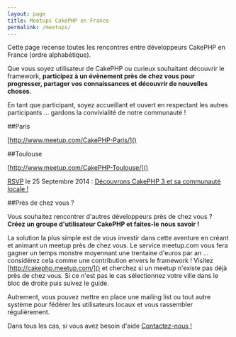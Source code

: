 ```yaml
---
layout: page
title: Meetups CakePHP en France
permalink: /meetups/
---
```


Cette page recense toutes les rencontres entre développeurs CakePHP en France  (ordre alphabétique).

Que vous soyez utilisateur de CakePHP ou curieux souhaitant découvrir le framework, **participez à un évènement près de chez vous pour progresser, partager vos connaissances et découvrir de nouvelles choses.**

En tant que participant, soyez accueillant et ouvert en respectant les autres participants ... gardons la convivialité de notre communauté !

##Paris

[http://www.meetup.com/CakePHP-Paris/]()

##Toulouse

[http://www.meetup.com/CakePHP-Toulouse/]()

<a href="http://www.meetup.com/CakePHP-Toulouse/events/204531632/" data-event="204531632" class="mu-rsvp-btn">RSVP</a>
le 25 Septembre 2014 : [Découvrons CakePHP 3 et sa communauté locale !](http://www.meetup.com/CakePHP-Toulouse/events/204531632/)

##Près de chez vous ?

Vous souhaitez rencontrer d'autres développeurs près de chez vous ? **Créez un groupe d'utilisateur CakePHP et faites-le nous savoir !**

La solution la plus simple est de vous investir dans cette aventure en créant et animant un meetup près de chez vous. Le service meetup.com vous fera gagner un temps monstre moyennant une trentaine d'euros par an ... considérez cela comme une contribution envers le framework !
Visitez [http://cakephp.meetup.com/]() et cherchez si un meetup n'existe pas déjà près de chez vous. Si ce n'est pas le cas sélectionnez votre ville dans le bloc de droite puis suivez le guide.

Autrement, vous pouvez mettre en place une mailing list ou tout autre système pour fédérer les utilisateurs locaux et vous rassembler régulièrement.

Dans tous les cas, si vous avez besoin d'aide [Contactez-nous !](mailto:contact@cakephp-fr.org)

<script>!function(d,s,id){var js,fjs=d.getElementsByTagName(s)[0];if(!d.getElementById(id)){js=d.createElement(s); js.id=id;js.async=true;js.src="https://secure.meetup.com/script/217965377037627760507776/api/mu.btns.js?id=7nen373d2fa7oilhnsh2sic1t7";fjs.parentNode.insertBefore(js,fjs);}}(document,"script","mu-bootjs");</script>